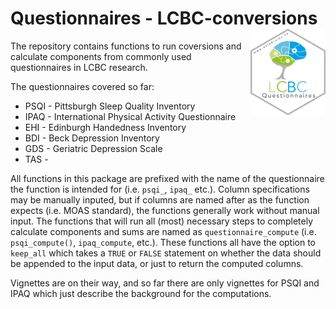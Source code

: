 
<!-- README.md is generated from README.Rmd. Please edit that file -->

# Questionnaires - LCBC-conversions <img src="man/figures/hex.png" align="right" alt="" width="120" />

The repository contains functions to run coversions and calculate
components from commonly used questionnaires in LCBC research.

The questionnaires covered so far:

  - PSQI - Pittsburgh Sleep Quality Inventory
  - IPAQ - International Physical Activity Questionnaire
  - EHI - Edinburgh Handedness Inventory
  - BDI - Beck Depression Inventory
  - GDS - Geriatric Depression Scale
  - TAS -

All functions in this package are prefixed with the name of the
questionnaire the function is intended for (i.e. `psqi_`, `ipaq_` etc.).
Column specifications may be manually inputed, but if columns are named
after as the function expects (i.e. MOAS standard), the functions
generally work without manual input. The functions that will run all
(most) necessary steps to completely calculate components and sums are
named as `questionnaire_compute` (i.e. `psqi_compute()`, `ipaq_compute`,
etc.). These functions all have the option to `keep_all` which takes a
`TRUE` or `FALSE` statement on whether the data should be appended to
the input data, or just to return the computed columns.

Vignettes are on their way, and so far there are only vignettes for PSQI
and IPAQ which just describe the background for the computations.

